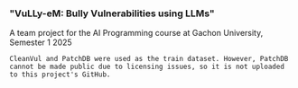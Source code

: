 ### "VuLLy-eM: Bully Vulnerabilities using LLMs"

A team project for the AI Programming course at Gachon University, Semester 1 2025



```
CleanVul and PatchDB were used as the train dataset. However, PatchDB cannot be made public due to licensing issues, so it is not uploaded to this project's GitHub.
```

